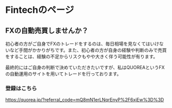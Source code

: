 # Fintechのページ

## FXの自動売買しませんか？

初心者の方がご自身でFXのトレードをするのは、毎日相場を見なくてはいけないなど手間がかかりがちです。また、初心者の方が自身の経験や判断のみで売買をすることは、経験の不足からリスクもやや大きく伴う可能性が有ります。

最終的にはご自身の判断で決めていただきたいですが、私はQUOREAというFXの自動運用のサイトを用いてトレードを行っております。

### 登録はこちら
https://quorea.jp/?referral_code=mQ8mN1erLNqrEnyP%2F6xjEw%3D%3D

